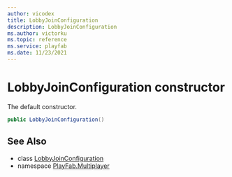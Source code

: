 ```yaml
---
author: vicodex
title: LobbyJoinConfiguration
description: LobbyJoinConfiguration
ms.author: victorku
ms.topic: reference
ms.service: playfab
ms.date: 11/23/2021
---
```


# LobbyJoinConfiguration constructor

The default constructor.

```csharp
public LobbyJoinConfiguration()
```

## See Also

* class [LobbyJoinConfiguration](../LobbyJoinConfiguration.md)
* namespace [PlayFab.Multiplayer](../../PlayFabMultiplayerSDK.md)
